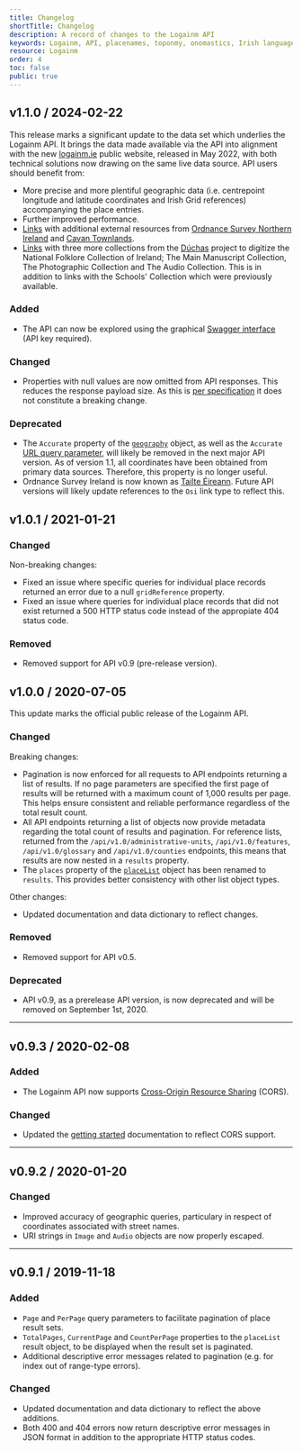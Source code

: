 ```yaml
---
title: Changelog
shortTitle: Changelog
description: A record of changes to the Logainm API
keywords: Logainm, API, placenames, toponmy, onomastics, Irish language, Fiontar & Scoil na Gaeilge, DCU
resource: Logainm
order: 4
toc: false
public: true
---
```


## **v1.1.0** / 2024-02-22

This release marks a significant update to the data set which underlies the Logainm API. It brings the data made available via the API into alignment with the new [logainm.ie](https://www.logainm.ie) public website, released in May 2022, with both technical solutions now drawing on the same live data source. API users should benefit from:

- More precise and more plentiful geographic data (i.e. centrepoint longitude and latitude coordinates and Irish Grid references) accompanying the place entries.
- Further improved performance.
- [Links](/en/data/logainm/v1.1/data#link) with additional external resources from [Ordnance Survey Northern Ireland](https://www.nidirect.gov.uk/campaigns/ordnance-survey-of-northern-ireland) and [Cavan Townlands](https://cavantownlands.com/).
- [Links](/en/data/logainm/v1.1/data#folklorelink) with three more collections from the [Dúchas](https://www.duchas.ie) project to digitize the National Folklore Collection of Ireland; The Main Manuscript Collection, The Photographic Collection and The Audio Collection. This is in addition to links with the Schools' Collection which were previously available.

### Added

- The API can now be explored using the graphical [Swagger interface](https://www.logainm.ie/api/swagger/index.html) (API key required).

### Changed

- Properties with null values are now omitted from API responses. This reduces the response payload size. As this is [per specification](/en/data/logainm/v1.1/data) it does not constitute a breaking change.

### Deprecated

- The `Accurate` property of the [`geography`](/en/data/logainm/v1.1/data#geography) object, as well as the `Accurate` [URL query parameter](/en/data/logainm/v1.1/api#url-query-parameters), will likely be removed in the next major API version. As of version 1.1, all coordinates have been obtained from primary data sources. Therefore, this property is no longer useful.
- Ordnance Survey Ireland is now known as [Tailte Éireann](https://tailte.ie/). Future API versions will likely update references to the `Osi` link type to reflect this.

## **v1.0.1** / 2021-01-21

### Changed

Non-breaking changes:

- Fixed an issue where specific queries for individual place records returned an error due to a null `gridReference` property.
- Fixed an issue where queries for individual place records that did not exist returned a 500 HTTP status code instead of the appropiate 404 status code.

### Removed

- Removed support for API v0.9 (pre-release version).

## **v1.0.0** / 2020-07-05

This update marks the official public release of the Logainm API.

### Changed

Breaking changes:

- Pagination is now enforced for all requests to API endpoints returning a list of results. If no page parameters are specified the first page of results will be returned with a maximum count of 1,000 results per page. This helps ensure consistent and reliable performance regardless of the total result count.
- All API endpoints returning a list of objects now provide metadata regarding the total count of results and pagination. For reference lists, returned from the `/api/v1.0/administrative-units`, `/api/v1.0/features`, `/api/v1.0/glossary` and `/api/v1.0/counties` endpoints, this means that results are now nested in a `results` property.
- The `places` property of the [`placeList`](/en/data/logainm/v1.0/data) object has been renamed to `results`. This provides better consistency with other list object types.

Other changes:

- Updated documentation and data dictionary to reflect changes.

### Removed

- Removed support for API v0.5.

### Deprecated

- API v0.9, as a prerelease API version, is now deprecated and will be removed on September 1st, 2020.

---

## **v0.9.3** / 2020-02-08

### Added

- The Logainm API now supports [Cross-Origin Resource Sharing](https://developer.mozilla.org/en-US/docs/Web/HTTP/CORS) (CORS).

### Changed

- Updated the [getting started](/en/data/getting-started) documentation to reflect CORS support.

---

## **v0.9.2** / 2020-01-20

### Changed

- Improved accuracy of geographic queries, particulary in respect of coordinates associated with street names.
- URI strings in `Image` and `Audio` objects are now properly escaped.

---

## **v0.9.1** / 2019-11-18

### Added

- `Page` and `PerPage` query parameters to facilitate pagination of place result sets.
- `TotalPages`, `CurrentPage` and `CountPerPage` properties to the `placeList` result object, to be displayed when the result set is paginated.
- Additional descriptive error messages related to pagination (e.g. for index out of range-type errors).

### Changed

- Updated documentation and data dictionary to reflect the above additions.
- Both 400 and 404 errors now return descriptive error messages in JSON format in addition to the appropriate HTTP status codes.